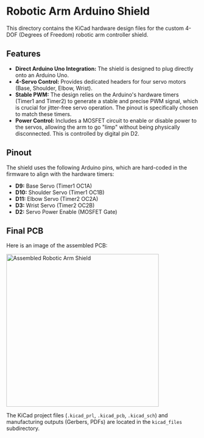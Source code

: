 # Robotic Arm Arduino Shield

This directory contains the KiCad hardware design files for the custom 4-DOF (Degrees of Freedom) robotic arm controller shield.

## Features

-   **Direct Arduino Uno Integration:** The shield is designed to plug directly onto an Arduino Uno.
-   **4-Servo Control:** Provides dedicated headers for four servo motors (Base, Shoulder, Elbow, Wrist).
-   **Stable PWM:** The design relies on the Arduino's hardware timers (Timer1 and Timer2) to generate a stable and precise PWM signal, which is crucial for jitter-free servo operation. The pinout is specifically chosen to match these timers.
-   **Power Control:** Includes a MOSFET circuit to enable or disable power to the servos, allowing the arm to go "limp" without being physically disconnected. This is controlled by digital pin D2.

## Pinout

The shield uses the following Arduino pins, which are hard-coded in the firmware to align with the hardware timers:

-   **D9:** Base Servo (Timer1 OC1A)
-   **D10:** Shoulder Servo (Timer1 OC1B)
-   **D11:** Elbow Servo (Timer2 OC2A)
-   **D3:** Wrist Servo (Timer2 OC2B)
-   **D2:** Servo Power Enable (MOSFET Gate)

## Final PCB

Here is an image of the assembled PCB:

<img src="https://github.com/user-attachments/assets/94d61672-353b-4d17-881a-5043d9a84109" alt="Assembled Robotic Arm Shield" width="400" />

The KiCad project files (`.kicad_prl`, `.kicad_pcb`, `.kicad_sch`) and manufacturing outputs (Gerbers, PDFs) are located in the `kicad_files` subdirectory.
